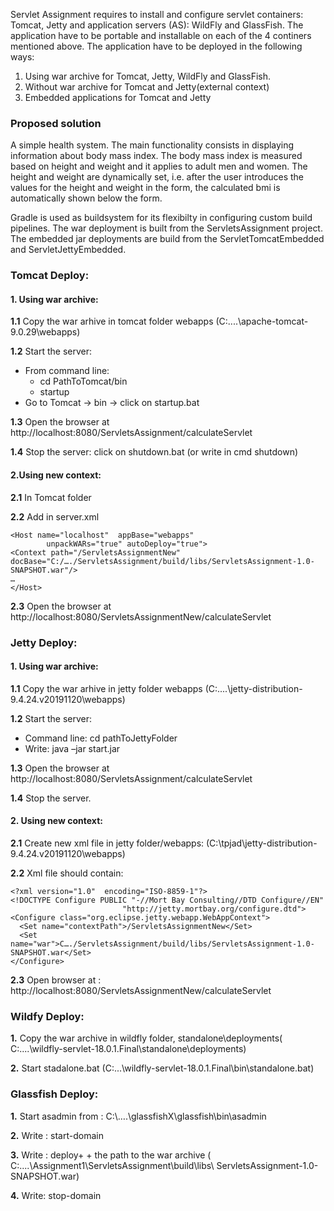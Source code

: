 Servlet Assignment requires to install and configure servlet containers: Tomcat, Jetty and application servers (AS): WildFly and GlassFish. The application have to be portable and installable on each of the 4 continers mentioned above. The application have to be deployed in the following ways:
1.	Using war archive for Tomcat, Jetty, WildFly and GlassFish.
2.	Without war archive for Tomcat and Jetty(external context)
3.	Embedded applications for Tomcat and Jetty

### Proposed solution ###
A simple health system. The main functionality consists in displaying information about body mass index. The  body mass index is measured based on height and weight and it applies to adult men and women. 
The height and weight are dynamically set, i.e. after the user introduces the values for the height and weight in the form, the calculated bmi is automatically shown below the form.
 
Gradle is used as buildsystem for its flexibilty in configuring custom build pipelines. The war deployment is built from the ServletsAssignment project. The embedded jar deployments are build from the ServletTomcatEmbedded and ServletJettyEmbedded.

### Tomcat Deploy: ###
#### 1.	Using war archive: ####

**1.1**	Copy the war arhive in tomcat folder webapps (C:\....\apache-tomcat-9.0.29\webapps)

**1.2**	Start the server:

* From command line: 
   * cd PathToTomcat/bin  
   * startup
*	Go to Tomcat -> bin -> click on startup.bat

**1.3**	Open the browser at http://localhost:8080/ServletsAssignment/calculateServlet

**1.4**	Stop the server: click on shutdown.bat (or write in cmd shutdown)

#### 2.Using new context: ####

**2.1** In Tomcat folder

**2.2** Add in server.xml

    <Host name="localhost"  appBase="webapps"
            unpackWARs="true" autoDeploy="true">
    <Context path="/ServletsAssignmentNew"   docBase="C:/…./ServletsAssignment/build/libs/ServletsAssignment-1.0-SNAPSHOT.war"/>
    …
    </Host>
 
**2.3** Open the browser at http://localhost:8080/ServletsAssignmentNew/calculateServlet

### Jetty Deploy: ###
#### 1.	Using war archive: ####

 **1.1**	Copy the war arhive in jetty folder webapps (C:\....\jetty-distribution-9.4.24.v20191120\webapps)

 **1.2** Start the server:

* Command line: cd pathToJettyFolder
* Write: java –jar start.jar

**1.3**	Open the browser at http://localhost:8080/ServletsAssignment/calculateServlet

**1.4**	Stop the server.

#### 2.	Using new context: ####
**2.1**	Create new xml file in jetty folder/webapps: (C:\tpjad\jetty-distribution-9.4.24.v20191120\webapps)

**2.2**	Xml file should contain:

    <?xml version="1.0"  encoding="ISO-8859-1"?>
    <!DOCTYPE Configure PUBLIC "-//Mort Bay Consulting//DTD Configure//EN"
                             "http://jetty.mortbay.org/configure.dtd">
    <Configure class="org.eclipse.jetty.webapp.WebAppContext">
      <Set name="contextPath">/ServletsAssignmentNew</Set>
      <Set name="war">C…./ServletsAssignment/build/libs/ServletsAssignment-1.0-SNAPSHOT.war</Set>
    </Configure>

**2.3** Open browser at : http://localhost:8080/ServletsAssignmentNew/calculateServlet

### Wildfy Deploy: ###

**1.**	Copy the war archive in wildfly folder, standalone\deployments( C:\....\wildfly-servlet-18.0.1.Final\standalone\deployments)

**2.**	Start stadalone.bat (C:\...\wildfly-servlet-18.0.1.Final\bin\standalone.bat)

### Glassfish Deploy: ###

**1.**	Start asadmin from : C:\….\glassfishX\glassfish\bin\asadmin 

**2.**	Write : start-domain

**3.**	Write : deploy+<space> + the path to the war archive ( C:\....\Assignment1\ServletsAssignment\build\libs\ ServletsAssignment-1.0-SNAPSHOT.war)

**4.**	Write: stop-domain
